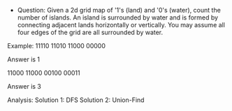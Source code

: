 * Question: 
Given a 2d grid map of '1's (land) and '0's (water), count the number of islands. An island is surrounded by water and is formed by connecting adjacent lands horizontally or vertically. You may assume all four edges of the grid are all surrounded by water.

Example:
11110
11010
11000
00000

Answer is 1

11000
11000
00100
00011

Answer is 3

Analysis:
Solution 1: DFS
Solution 2: Union-Find